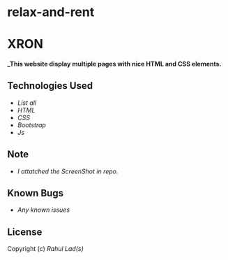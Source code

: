 # relax-and-rent
 
# XRON

#### _This website display multiple pages with nice HTML and CSS elements.

## Technologies Used

* _List all_
* _HTML_
* _CSS_
* _Bootstrap_
* _Js_


## Note
* _I attatched the ScreenShot in repo._

## Known Bugs

* _Any known issues_


## License

Copyright (c)  _Rahul Lad(s)_
